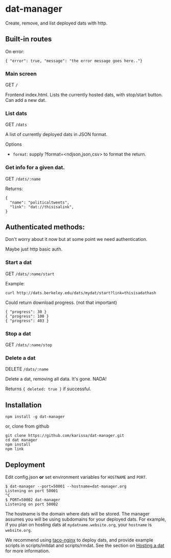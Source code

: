 # dat-manager

Create, remove, and list deployed dats with http.

## Built-in routes

On error:
```
{ "error": true, "message": "the error message goes here.."}
```

### Main screen

GET `/`

Frontend index.html. Lists the currently hosted dats, with stop/start button. Can add a new dat.

### List dats

GET `/dats`

A list of currently deployed dats in JSON format.

Options

- `format`: supply ?format=<ndjson,json,csv> to format the return.

###  Get info for a given dat.

GET `/dats/:name`

Returns:
```
{
  "name": "politicaltweets",
  "link": "dat://thisisalink",
}
```

## Authenticated methods:

Don't worry about it now but at some point we need authentication.

Maybe just http basic auth.

### Start a dat

GET `/dats/:name/start`

Example:

```
curl http://dats.berkeley.edu/dats/mydat/start?link=thisisadathash
```

Could return download progress. (not that important)

```
{ "progress": 30 }
{ "progress": 100 }
{ "progress": 403 }
```

### Stop a dat

GET `/dats/:name/stop`

### Delete a dat

DELETE `/dats/:name`

Delete a dat, removing all data. It's gone. NADA!

Returns `{ deleted: true }` if successful.

## Installation

```
npm install -g dat-manager
```

or, clone from github

```
git clone https://github.com/karissa/dat-manager.git
cd dat manager
npm install
npm link
```

## Deployment

Edit config.json **or** set environment variables for `HOSTNAME` and `PORT`.

```
$ dat-manager --port=50001 --hostname=dat-manager.org
Listening on port 50001
^C
$ PORT=50002 dat-manager
Listening on port 50002
```

The hostname is the domain where dats will be stored. The manager assumes you will be using subdomains for your deployed dats. For example, if you plan on hosting dats at `mydatname.website.org`, your `hostname` is `website.org`.

We recommend using [taco-nginx](http://github.com/mafintosh/taco-nginx) to deploy dats, and provide example scripts in scripts/initdat and scripts/rmdat. See the section on [Hosting a dat](http://datproject.readthedocs.org/en/latest/hosting/) for more information.
